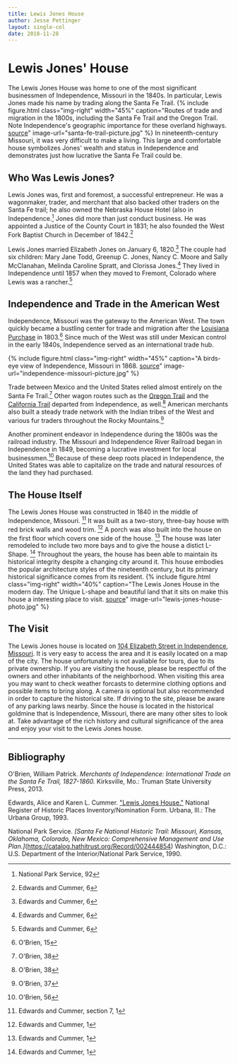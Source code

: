 ```yaml
---
title: Lewis Jones House
author: Jesse Pettinger
layout: single-col
date: 2018-11-28
---
```

# Lewis Jones' House
The Lewis Jones House was home to one of the most significant businessmen of Independence, Missouri in the 1840s. In particular, Lewis Jones made his name by trading along the Santa Fe Trail.
{% include figure.html
  class="img-right"
  width="45%"
  caption="Routes of trade and migration in the 1800s, including the Santa Fe Trail and the Oregon Trail. Note Independence's geographic importance for these overland highways. [source](https://www.google.com/search?rlz=1C1MSIM_enUS530US530&biw=1920&bih=969&tbm=isch&sa=1&ei=jVQDXOxAquCPBNeZvtAF&q=santa+fe+trail+1840+independence+missouri&oq=santa+fe+trail+1840+independence+missouri&gs_l=img.3...18051.25075..25385...2.0..0.139.2090.22j2......1....1..gws-wiz-img.8QzhBGUWfqc#imgrc=0g6KaGBWrzuWCM:)"
  image-url="santa-fe-trail-picture.jpg"
%}
In nineteenth-century Missouri, it was very difficult to make a living. This large and comfortable house symbolizes Jones' wealth and status in Independence and demonstrates just how lucrative the Santa Fe Trail could be.

## Who Was Lewis Jones?

Lewis Jones was, first and foremost, a successful entrepreneur. He was a wagonmaker, trader, and merchant that also backed other traders on the Santa Fe trail; he also owned the Nebraska House Hotel (also in Independence.[^SFNH92] Jones did more than just conduct business. He was appointed a Justice of the County Court in 1831; he also founded the West Fork Baptist Church in December of 1842.[^NPS06]

Lewis Jones married Elizabeth Jones on January 6, 1820.[^NPS07] The couple had six children: Mary Jane Todd, Greenup C. Jones, Nancy C. Moore and Sally McClanahan, Melinda Caroline Spratt, and Clorissa Jones.[^NPS08] They lived in Independence until 1857 when they moved to Fremont, Colorado where Lewis was a rancher.[^NPS09]

[^SFNH92]: National Park Service, 92
[^NPS06]: Edwards and Cummer, 6
[^NPS07]: Edwards and Cummer, 6
[^NPS08]: Edwards and Cummer, 6
[^NPS09]: Edwards and Cummer, 6

## Independence and Trade in the American West

Independence, Missouri was the gateway to the American West. The town quickly became a bustling center for trade and migration after the [Louisiana Purchase](https://en.wikipedia.org/wiki/Louisiana_Purchase) in 1803.[^MOI015] Since much of the West was still under Mexican control in the early 1840s, Independence served as an international trade hub.

{% include figure.html
  class="img-right"
  width="45%"
  caption="A birds-eye view of Independence, Missouri in 1868. [source](https://www.pinterest.com/pin/371265563013951241/)"
  image-url="independence-missouri-picture.jpg"
%}

Trade between Mexico and the United States relied almost entirely on the Santa Fe Trail.[^MOI138] Other wagon routes such as the [Oregon Trail](https://en.wikipedia.org/wiki/Oregon_Trail) and the [California Trail](https://en.wikipedia.org/wiki/California_Trail) departed from Independence, as well.[^MOI038] American merchants also built a steady trade network with the Indian tribes of the West and various fur traders throughout the Rocky Mountains.[^MOI037]

Another prominent endeavor in Independence during the 1800s was the railroad industry. The Missouri and Independence River Railroad began in Independence in 1849, becoming a lucrative investment for local businessmen.[^MOI056] Because of these deep roots placed in Independence, the United States was able to capitalize on the trade and natural resources of the land they had purchased.  

[^MOI038]: O'Brien, 38
[^MOI015]: O'Brien, 15
[^MOI138]: O'Brien, 38
[^MOI037]: O'Brien, 37
[^MOI056]: O'Brien, 56

## The House Itself

The Lewis Jones House was constructed in 1840 in the middle of Independence, Missouri. [^NPS10] It was built as a two-story, three-bay house with red brick walls and wood trim. [^NPS11] A porch was also built into the house on the first floor which covers one side of the house. [^NPS12] The house was later remodeled to include two more bays and to give the house a distict L-Shape. [^NPS13] Throughout the years, the house has been able to maintain its historical integrity despite a changing city around it. This house embodies the popular architecture styles of the nineteenth century, but its primary historical significance comes from its resident.
{% include figure.html
  class="img-right"
  width="40%"
  caption="The Lewis Jones House in the modern day. The Unique L-shape and beautiful land that it sits on make this house a interesting place to visit. [source](https://www.flickr.com/photos/51038527@N03/24831664933/in/photostream/)"
  image-url="lewis-jones-house-photo.jpg"
%}

[^NPS10]: Edwards and Cummer, section 7, 1
[^NPS11]: Edwards and Cummer, 1
[^NPS12]: Edwards and Cummer, 1
[^NPS13]: Edwards and Cummer, 1

##  The Visit

The Lewis Jones house is located on [104 Elizabeth Street in Independence, Missouri](https://www.google.com/maps/place/104+W+Elizabeth+St,+Independence,+MO+64050/@39.1062364,-94.4176848,17z/data=!3m1!4b1!4m8!1m2!2m1!1s104+elizabeth+street+independence+missouri!3m4!1s0x87c0fd739fa73565:0x307d7e0223917e1f!8m2!3d39.1062323!4d-94.4154961). It is very easy to access the area and it is easily located on a map of the city. The house unfortunately is not avaliable for tours, due to its private ownership. If you are visiting the house, please be respectful of the owners and other inhabitants of the neighborhood. When visiting this area you may want to check weather forcasts to determine clothing options and possible items to bring along. A camera is optional but also recommended in order to capture the historical site. If driving to the site, please be aware of any parking laws nearby. Since the house is located in the historical goldmine that is Independence, Missouri, there are many other sites to look at. Take advantage of the rich history and cultural significance of the area and enjoy your visit to the Lewis Jones house.


***

## Bibliography

O'Brien, William Patrick. _Merchants of Independence: International Trade on the Santa Fe Trail, 1827-1860._ Kirksville, Mo.: Truman State University Press, 2013.

Edwards, Alice and Karen L. Cummer. ["Lewis Jones House."](https://dnr.mo.gov/shpo/nps-nr/94000320.pdf) National Register of Historic Places Inventory/Nomination Form. Urbana, Ill.: The Urbana Group, 1993.

National Park Service. _[Santa Fe National Historic Trail: Missouri, Kansas, Oklahoma, Colorado, New Mexico: Comprehensive Management and Use Plan.]_(https://catalog.hathitrust.org/Record/002444854) Washington, D.C.: U.S. Department of the Interior/National Park Service, 1990.
